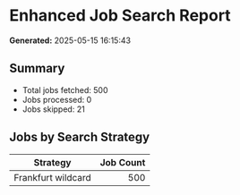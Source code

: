 # Enhanced Job Search Report

**Generated:** 2025-05-15 16:15:43

## Summary

- Total jobs fetched: 500
- Jobs processed: 0
- Jobs skipped: 21

## Jobs by Search Strategy

| Strategy | Job Count |
|----------|----------:|
| Frankfurt wildcard | 500 |
